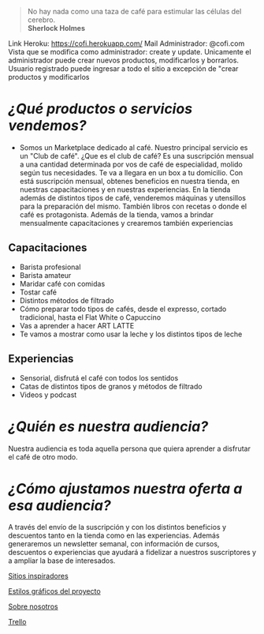 ﻿

> No hay nada como una taza de café para estimular las células del cerebro.  
**Sherlock Holmes**

Link Heroku: https://cofi.herokuapp.com/
Mail Administrador: @cofi.com
Vista que se modifica como administrador: create y update. Unicamente el administrador puede crear nuevos productos, modificarlos y borrarlos.
Usuario registrado puede ingresar a todo el sitio a excepción de "crear productos y modificarlos

# *¿Qué productos o servicios vendemos?*

- Somos un Marketplace dedicado al café. Nuestro principal servicio es un "Club de café". 
¿Que es el club de café?
Es una suscripción mensual a una cantidad determinada por vos de café de especialidad, molido según tus necesidades. Te va a llegara en un box a tu domicilio. Con está suscripción mensual, obtenes beneficios en nuestra tienda, en nuestras capacitaciones y en nuestras experiencias.
En la tienda además de distintos tipos de café, venderemos máquinas y utensillos para la preparación del mismo. También libros con recetas o donde el café es protagonista.
Además de la tienda, vamos a brindar mensualmente capacitaciones y crearemos también experiencias

## Capacitaciones
- Barista profesional
- Barista amateur
- Maridar café con comidas
- Tostar café
- Distintos métodos de filtrado
- Cómo preparar todo tipos de cafés, desde el expresso, cortado tradicional, hasta el Flat White o Capuccino
- Vas a aprender a hacer ART LATTE
- Te vamos a mostrar como usar la leche y los distintos tipos de leche


## Experiencias

- Sensorial, disfrutá el café con todos los sentidos
- Catas de distintos tipos de granos y métodos de filtrado
- Videos y podcast

# *¿Quién es nuestra audiencia?*
Nuestra audiencia es toda aquella persona que quiera aprender a disfrutar el café de otro modo.

# *¿Cómo ajustamos nuestra oferta a esa audiencia?*
A través del envío de la suscripción y con los distintos beneficios y descuentos tanto en la tienda como en las experiencias. 
Además generaremos un newsletter semanal, con información de cursos, descuentos o experiencias que ayudará a fidelizar a nuestros suscriptores y a ampliar la base de interesados.

[Sitios inspiradores](https://github.com/lopezjuandiego/grupo5Cofi/blob/test/inspirador.MD)

[Estilos gráficos del proyecto](https://github.com/lopezjuandiego/grupo5Cofi/blob/test/estilos.md)

[Sobre nosotros](https://github.com/lopezjuandiego/grupo5Cofi/blob/test/nosotros.md)

[Trello](https://trello.com/b/QU38u8C3/dh-integrador)

